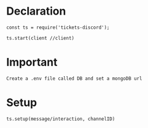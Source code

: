 # Declaration
```
const ts = require('tickets-discord');

ts.start(client //client)
```
# Important

```
Create a .env file called DB and set a mongoDB url
```

# Setup

```
ts.setup(message/interaction, channelID)
```

